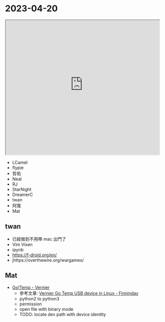# 2023-04-20

<iframe src="https://photos.hackingthursday.org/2023-04-20" width="100%" height="440px"></iframe>

- LCamel
- flypie
- 哲佑
- Neal
- RJ
- StarNight
- DreamerC
- twan
- 阿寬
- Mat

## twan

- 已經做到不用帶 mac 出門了
- Vim Vixen
- ipynb
- https://f-droid.org/en/
- jhttps://overthewire.org/wargames/


## Mat

- [Go!Temp - Vernier](https://www.vernier.com/product/gotemp/)
    - 參考文章: [Vernier Go Temp USB device in Linux - Finninday](https://finninday.net/wiki/index.php/Vernier_Go_Temp_USB_device_in_Linux)
    - python2 to python3
    - permission
    - open file with binary mode
    - TODO: locate dev path with device identity


